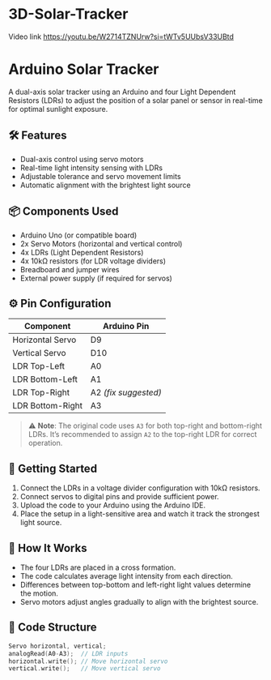 # 3D-Solar-Tracker

Video link https://youtu.be/W2714TZNUrw?si=tWTv5UUbsV33UBtd


# Arduino Solar Tracker

A dual-axis solar tracker using an Arduino and four Light Dependent Resistors (LDRs) to adjust the position of a solar panel or sensor in real-time for optimal sunlight exposure.

## 🛠️ Features

- Dual-axis control using servo motors
- Real-time light intensity sensing with LDRs
- Adjustable tolerance and servo movement limits
- Automatic alignment with the brightest light source

## 📦 Components Used

- Arduino Uno (or compatible board)
- 2x Servo Motors (horizontal and vertical control)
- 4x LDRs (Light Dependent Resistors)
- 4x 10kΩ resistors (for LDR voltage dividers)
- Breadboard and jumper wires
- External power supply (if required for servos)

## ⚙️ Pin Configuration

| Component         | Arduino Pin |
|------------------|-------------|
| Horizontal Servo  | D9          |
| Vertical Servo    | D10         |
| LDR Top-Left      | A0          |
| LDR Bottom-Left   | A1          |
| LDR Top-Right     | A2 *(fix suggested)* |
| LDR Bottom-Right  | A3          |

> ⚠️ **Note**: The original code uses `A3` for both top-right and bottom-right LDRs. It’s recommended to assign `A2` to the top-right LDR for correct operation.

## 🚀 Getting Started

1. Connect the LDRs in a voltage divider configuration with 10kΩ resistors.
2. Connect servos to digital pins and provide sufficient power.
3. Upload the code to your Arduino using the Arduino IDE.
4. Place the setup in a light-sensitive area and watch it track the strongest light source.

## 🧠 How It Works

- The four LDRs are placed in a cross formation.
- The code calculates average light intensity from each direction.
- Differences between top-bottom and left-right light values determine the motion.
- Servo motors adjust angles gradually to align with the brightest source.

## 📁 Code Structure

```cpp
Servo horizontal, vertical;
analogRead(A0-A3);  // LDR inputs
horizontal.write(); // Move horizontal servo
vertical.write();   // Move vertical servo
